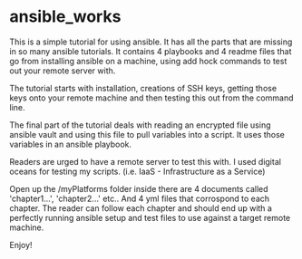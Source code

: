 # ansible_works
This is a simple tutorial for using ansible. It has all the parts that are missing in so many ansible tutorials.
It contains 4 playbooks and 4 readme files that go from installing ansible on a machine, using add hock commands
to test out your remote server with.

The tutorial starts with installation, creations of SSH keys, getting those keys onto your remote machine and
then testing this out from the command line.

The final part of the tutorial deals with reading an encrypted file using ansible vault and using this file to
pull variables into a script. It uses those variables in an ansible playbook.

Readers are urged to have a remote server to test this with. I used digital oceans for testing my scripts.
(i.e. IaaS - Infrastructure as a Service)

Open up the /myPlatforms folder inside there are 4 documents called 'chapter1...', 'chapter2...' etc.. And 4 yml files that corrospond to each chapter. The reader can follow each chapter and should end up with a perfectly running ansible setup and test files to use against a target remote machine.

Enjoy!


